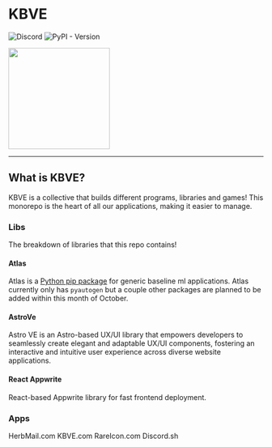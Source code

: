 # KBVE

![Discord](https://img.shields.io/discord/342732838598082562?logo=discord)
![PyPI - Version](https://img.shields.io/pypi/v/kbve)

<a alt="KBVE Logo" href="https://kbve.com/" target="_blank" rel="noreferrer"><img src="https://raw.githubusercontent.com/KBVE/kbve.com/main/public/assets/img/kbve.png" width="200"></a>

---

## What is KBVE?

KBVE is a collective that builds different programs, libraries and games!
This monorepo is the heart of all our applications, making it easier to manage.

### Libs

The breakdown of libraries that this repo contains!

#### Atlas

Atlas is a [Python pip package](https://pypi.org/p/kbve) for generic baseline ml applications. 
Atlas currently only has `pyautogen` but a couple other packages are planned to be added within this month of October.

#### AstroVe

Astro VE is an Astro-based UX/UI library that empowers developers to seamlessly create elegant and adaptable UX/UI components, fostering an interactive and intuitive user experience across diverse website applications. 

#### React Appwrite

React-based Appwrite library for fast frontend deployment.

### Apps

HerbMail.com
KBVE.com
RareIcon.com
Discord.sh